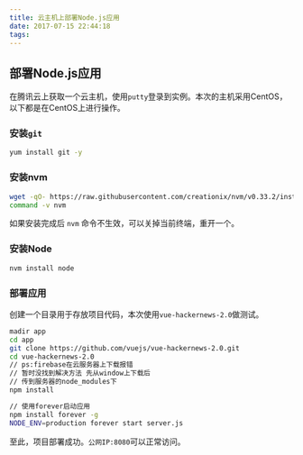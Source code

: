 ```yaml
---
title: 云主机上部署Node.js应用
date: 2017-07-15 22:44:18
tags:
---
```

## 部署Node.js应用
在腾讯云上获取一个云主机，使用`putty`登录到实例。本次的主机采用CentOS，以下都是在CentOS上进行操作。
### 安装`git`
```bash
yum install git -y
```
### 安装nvm
```bash
wget -qO- https://raw.githubusercontent.com/creationix/nvm/v0.33.2/install.sh | bash
command -v nvm
```
如果安装完成后 `nvm` 命令不生效，可以关掉当前终端，重开一个。
### 安装Node
```bash
nvm install node
```
### 部署应用
创建一个目录用于存放项目代码，本次使用`vue-hackernews-2.0`做测试。
```bash
madir app
cd app
git clone https://github.com/vuejs/vue-hackernews-2.0.git
cd vue-hackernews-2.0
// ps:firebase在云服务器上下载报错
// 暂时没找到解决方法 先从window上下载后
// 传到服务器的node_modules下
npm install

// 使用forever启动应用
npm install forever -g
NODE_ENV=production forever start server.js
```
至此，项目部署成功。`公网IP:8080`可以正常访问。

